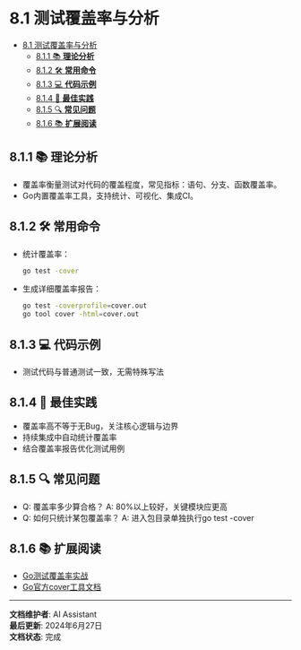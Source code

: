# 8.1 测试覆盖率与分析

<!-- TOC START -->
- [8.1 测试覆盖率与分析](#81-测试覆盖率与分析)
  - [8.1.1 📚 **理论分析**](#811--理论分析)
  - [8.1.2 🛠️ **常用命令**](#812-️-常用命令)
  - [8.1.3 💻 **代码示例**](#813--代码示例)
  - [8.1.4 🎯 **最佳实践**](#814--最佳实践)
  - [8.1.5 🔍 **常见问题**](#815--常见问题)
  - [8.1.6 📚 **扩展阅读**](#816--扩展阅读)
<!-- TOC END -->

## 8.1.1 📚 **理论分析**

- 覆盖率衡量测试对代码的覆盖程度，常见指标：语句、分支、函数覆盖率。
- Go内置覆盖率工具，支持统计、可视化、集成CI。

## 8.1.2 🛠️ **常用命令**

- 统计覆盖率：

  ```bash
  go test -cover
  ```

- 生成详细覆盖率报告：

  ```bash
  go test -coverprofile=cover.out
  go tool cover -html=cover.out
  ```

## 8.1.3 💻 **代码示例**

- 测试代码与普通测试一致，无需特殊写法

## 8.1.4 🎯 **最佳实践**

- 覆盖率高不等于无Bug，关注核心逻辑与边界
- 持续集成中自动统计覆盖率
- 结合覆盖率报告优化测试用例

## 8.1.5 🔍 **常见问题**

- Q: 覆盖率多少算合格？
  A: 80%以上较好，关键模块应更高
- Q: 如何只统计某包覆盖率？
  A: 进入包目录单独执行go test -cover

## 8.1.6 📚 **扩展阅读**

- [Go测试覆盖率实战](https://geektutu.com/post/hpg-golang-cover.html)
- [Go官方cover工具文档](https://golang.org/pkg/testing/#hdr-Code_coverage)

---

**文档维护者**: AI Assistant  
**最后更新**: 2024年6月27日  
**文档状态**: 完成
